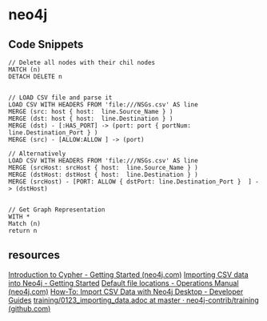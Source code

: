 # neo4j
## Code Snippets
```cypher
// Delete all nodes with their chil nodes
MATCH (n)
DETACH DELETE n


// LOAD CSV file and parse it
LOAD CSV WITH HEADERS FROM 'file:///NSGs.csv' AS line
MERGE (src: host { host:  line.Source_Name } )
MERGE (dst: host { host:  line.Destination } )
MERGE (dst) - [:HAS_PORT] -> (port: port { portNum: line.Destination_Port } )
MERGE (src) - [ALLOW:ALLOW ] -> (port)  

// Alternatively
LOAD CSV WITH HEADERS FROM 'file:///NSGs.csv' AS line
MERGE (srcHost: srcHost { host:  line.Source_Name } )
MERGE (dstHost: dstHost { host:  line.Destination } )
MERGE (srcHost) - [PORT: ALLOW { dstPort: line.Destination_Port }  ] -> (dstHost)
																		 

// Get Graph Representation
WITH *
Match (n)
return n
```
## resources
[Introduction to Cypher - Getting Started (neo4j.com)](https://neo4j.com/docs/getting-started/current/cypher-intro/)
[Importing CSV data into Neo4j - Getting Started](https://neo4j.com/docs/getting-started/current/data-import/csv-import/)
[Default file locations - Operations Manual (neo4j.com)](https://neo4j.com/docs/operations-manual/5/configuration/file-locations/)
[How-To: Import CSV Data with Neo4j Desktop - Developer Guides](https://neo4j.com/developer/desktop-csv-import/)
[training/0123_importing_data.adoc at master · neo4j-contrib/training (github.com)](https://github.com/neo4j-contrib/training/blob/master/online/cypher/60-Minute-Cypher/0123_importing_data.adoc)